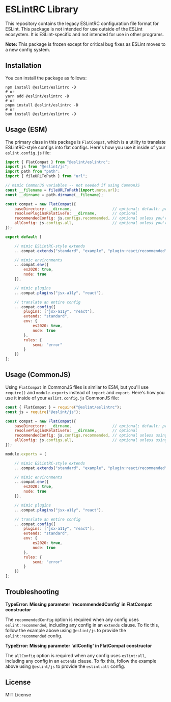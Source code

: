 # ESLintRC Library

This repository contains the legacy ESLintRC configuration file format for ESLint. This package is not intended for use outside of the ESLint ecosystem. It is ESLint-specific and not intended for use in other programs.

**Note:** This package is frozen except for critical bug fixes as ESLint moves to a new config system.

## Installation

You can install the package as follows:

```shell
npm install @eslint/eslintrc -D
# or
yarn add @eslint/eslintrc -D
# or
pnpm install @eslint/eslintrc -D
# or
bun install @eslint/eslintrc -D
```

## Usage (ESM)

The primary class in this package is `FlatCompat`, which is a utility to translate ESLintRC-style configs into flat configs. Here's how you use it inside of your `eslint.config.js` file:

```js
import { FlatCompat } from "@eslint/eslintrc";
import js from "@eslint/js";
import path from "path";
import { fileURLToPath } from "url";

// mimic CommonJS variables -- not needed if using CommonJS
const __filename = fileURLToPath(import.meta.url);
const __dirname = path.dirname(__filename);

const compat = new FlatCompat({
    baseDirectory: __dirname,                  // optional; default: process.cwd()
    resolvePluginsRelativeTo: __dirname,       // optional
    recommendedConfig: js.configs.recommended, // optional unless you're using "eslint:recommended"
    allConfig: js.configs.all,                 // optional unless you're using "eslint:all"
});

export default [

    // mimic ESLintRC-style extends
    ...compat.extends("standard", "example", "plugin:react/recommended"),

    // mimic environments
    ...compat.env({
        es2020: true,
        node: true
    }),

    // mimic plugins
    ...compat.plugins("jsx-a11y", "react"),

    // translate an entire config
    ...compat.config({
        plugins: ["jsx-a11y", "react"],
        extends: "standard",
        env: {
            es2020: true,
            node: true
        },
        rules: {
            semi: "error"
        }
    })
];
```

## Usage (CommonJS)

Using `FlatCompat` in CommonJS files is similar to ESM, but you'll use `require()` and `module.exports` instead of `import` and `export`. Here's how you use it inside of your `eslint.config.js` CommonJS file:

```js
const { FlatCompat } = require("@eslint/eslintrc");
const js = require("@eslint/js");

const compat = new FlatCompat({
    baseDirectory: __dirname,                  // optional; default: process.cwd()
    resolvePluginsRelativeTo: __dirname,       // optional
    recommendedConfig: js.configs.recommended, // optional unless using "eslint:recommended"
    allConfig: js.configs.all,                 // optional unless using "eslint:all"
});

module.exports = [

    // mimic ESLintRC-style extends
    ...compat.extends("standard", "example", "plugin:react/recommended"),

    // mimic environments
    ...compat.env({
        es2020: true,
        node: true
    }),

    // mimic plugins
    ...compat.plugins("jsx-a11y", "react"),

    // translate an entire config
    ...compat.config({
        plugins: ["jsx-a11y", "react"],
        extends: "standard",
        env: {
            es2020: true,
            node: true
        },
        rules: {
            semi: "error"
        }
    })
];
```

## Troubleshooting

**TypeError: Missing parameter 'recommendedConfig' in FlatCompat constructor**

The `recommendedConfig` option is required when any config uses `eslint:recommended`, including any config in an `extends` clause. To fix this, follow the example above using `@eslint/js` to provide the `eslint:recommended` config.

**TypeError: Missing parameter 'allConfig' in FlatCompat constructor**

The `allConfig` option is required when any config uses `eslint:all`, including any config in an `extends` clause. To fix this, follow the example above using `@eslint/js` to provide the `eslint:all` config.


## License

MIT License
